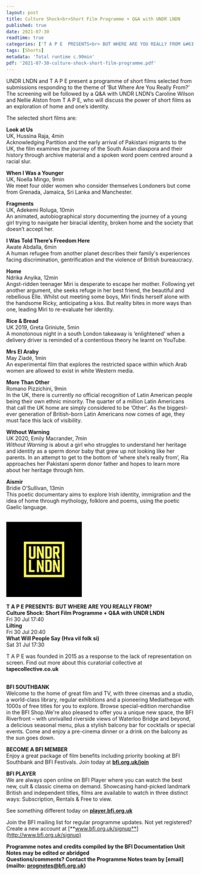 ```yaml
---
layout: post
title: Culture Shock<br>Short Film Programme + Q&A with UNDR LNDN
published: true
date: 2021-07-30
readtime: true
categories: ['T A P E  PRESENTS<br> BUT WHERE ARE YOU REALLY FROM &#63']
tags: [Shorts]
metadata: 'Total runtime c.90min'
pdf: '2021-07-30-culture-shock-short-film-programme.pdf'
---
```


UNDR LNDN and T A P E present a programme of short films selected from submissions responding to the theme of ‘But Where Are You Really From?’ The screening will be followed by a Q&A with UNDR LNDN’s Caroline Wilson and Nellie Alston from T A P E, who will discuss the power of short films as an exploration of home and one’s identity.

The selected short films are:

**Look at Us**  
UK, Hussina Raja, 4min  
Acknowledging Partition and the early arrival of Pakistani migrants to the UK, the film examines the journey of the South Asian diaspora and their history through archive material and a spoken word poem centred around a racial slur.

**When I Was a Younger**  
UK, Noella Mingo, 9min  
We meet four older women who consider themselves Londoners but come from Grenada, Jamaica, Sri Lanka and Manchester.

**Fragments**  
UK, Adekemi Roluga, 10min  
An animated, autobiographical story documenting the journey of a young girl trying to navigate her biracial identity, broken home and the society that doesn’t accept her.

**I Was Told There’s Freedom Here**  
Awate Abdalla, 6min  
A human refugee from another planet describes their family's experiences facing discrimination, gentrification and the violence of British bureaucracy.

**Home**  
Ndrika Anyika, 12min  
Angst-ridden teenager Miri is desperate to escape her mother. Following yet another argument, she seeks refuge in her best friend, the beautiful and rebellious Elle. Whilst out meeting some boys, Miri finds herself alone with the handsome Ricky, anticipating a kiss. But reality bites in more ways than one, leading Miri to re-evaluate her identity.

**Rice & Bread**  
UK 2019, Greta Griniute, 5min  
A monotonous night in a south London takeaway is ‘enlightened’ when a delivery driver is reminded of a contentious theory he learnt on YouTube.

**Mrs El Araby**  
May Ziadé, 1min  
An experimental film that explores the restricted space within which Arab women are allowed to exist in white Western media.

**More Than Other**  
Romano Pizzichini, 9min  
In the UK, there is currently no official recognition of Latin American people being their own ethnic minority. The quarter of a million Latin Americans that call the UK home are simply considered to be ‘Other’. As the biggest-ever generation of British-born Latin Americans now comes of age, they must face this lack of visibility.

**Without Warning**  
UK 2020, Emily Macrander, 7min  
_Without Warning_ is about a girl who struggles to understand her heritage and identity as a sperm donor baby that grew up not looking like her parents. In an attempt to get to the bottom of ‘where she’s really from’, Ria approaches her Pakistani sperm donor father and hopes to learn more about her heritage through him.

**Aismir**  
Bridie O’Sullivan, 13min  
This poetic documentary aims to explore Irish identity, immigration and the idea of home through mythology, folklore and poems, using the poetic Gaelic language.
<br><br>

<img style="float: left;" src="/img/undr-lndn-logo-01.jpg" width="40%" height="40%"><br>
<br><br><br><br><br><br><br><br><br><br><br>




**T A P E PRESENTS:  BUT WHERE ARE YOU  REALLY FROM?**<br>
**Culture Shock: Short Film Programme  + Q&A with UNDR LNDN**<br>
Fri 30 Jul 17:40<br>
**Lilting**<br>
Fri 30 Jul 20:40<br>
**What Will People Say (Hva vil folk si)**<br>
Sat 31 Jul 17:30<br>

T A P E was founded in 2015 as a response to the lack of representation on screen. Find out more about this curatorial collective at **tapecollective.co.uk**
<br><br>

**BFI SOUTHBANK**  
Welcome to the home of great film and TV, with three cinemas and a studio, a world-class library, regular exhibitions and a pioneering Mediatheque with 1000s of free titles for you to explore. Browse special-edition merchandise in the BFI Shop.We&#39;re also pleased to offer you a unique new space, the BFI Riverfront – with unrivalled riverside views of Waterloo Bridge and beyond, a delicious seasonal menu, plus a stylish balcony bar for cocktails or special events. Come and enjoy a pre-cinema dinner or a drink on the balcony as the sun goes down.  

**BECOME A BFI MEMBER**  
Enjoy a great package of film benefits including priority booking at BFI Southbank and BFI Festivals. Join today at [**bfi.org.uk/join**](http://www.bfi.org.uk/join)  

**BFI PLAYER**  
 We are always open online on BFI Player where you can watch the best new, cult &amp; classic cinema on demand. Showcasing hand-picked landmark British and independent titles, films are available to watch in three distinct ways: Subscription, Rentals &amp; Free to view.  

See something different today on [**player.bfi.org.uk**](https://player.bfi.org.uk)  

Join the BFI mailing list for regular programme updates. Not yet registered? Create a new account at [**www.bfi.org.uk/signup**](http://www.bfi.org.uk/signup)

**Programme notes and credits compiled by the BFI Documentation Unit  
Notes may be edited or abridged  
Questions/comments? Contact the Programme Notes team by [email](mailto: prognotes@bfi.org.uk)**

<!--stackedit_data:
eyJoaXN0b3J5IjpbLTEyNzk4MTI4OTRdfQ==
-->